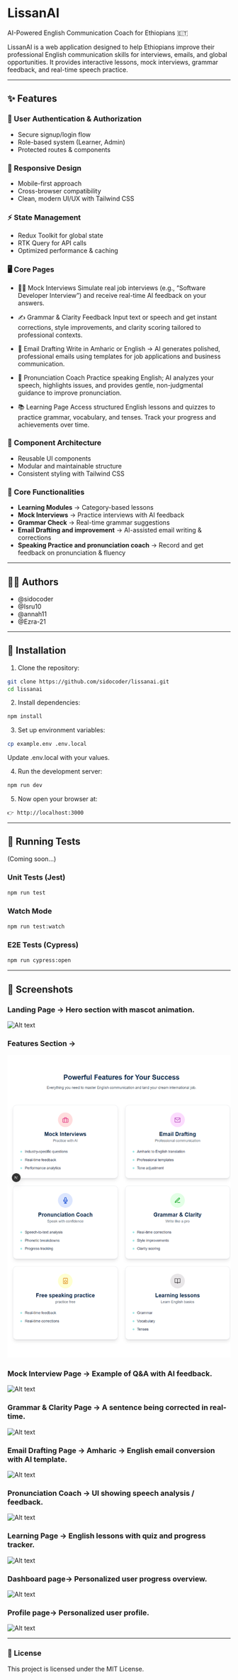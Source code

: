 # LissanAI  
AI-Powered English Communication Coach for Ethiopians 🇪🇹  

LissanAI is a web application designed to help Ethiopians improve their professional English communication skills for interviews, emails, and global opportunities. It provides interactive lessons, mock interviews, grammar feedback, and real-time speech practice.  

---

## ✨ Features  

### 🔐 User Authentication & Authorization  
- Secure signup/login flow  
- Role-based system (Learner, Admin)  
- Protected routes & components  

### 📱 Responsive Design  
- Mobile-first approach  
- Cross-browser compatibility  
- Clean, modern UI/UX with Tailwind CSS  

### ⚡ State Management  
- Redux Toolkit for global state  
- RTK Query for API calls  
- Optimized performance & caching  

### 🖥️ Core Pages 
- 🧑‍💼 Mock Interviews
    Simulate real job interviews (e.g., “Software Developer Interview”) and receive real-time AI feedback on your answers.

- ✍️ Grammar & Clarity Feedback
    Input text or speech and get instant corrections, style improvements, and clarity scoring tailored to professional contexts.

- 📧 Email Drafting
    Write in Amharic or English → AI generates polished, professional emails using templates for job applications and business communication.

- 🎤 Pronunciation Coach
    Practice speaking English; AI analyzes your speech, highlights issues, and provides gentle, non-judgmental guidance to improve pronunciation.

- 📚 Learning Page
    Access structured English lessons and quizzes to practice grammar, vocabulary, and tenses.
    Track your progress and achievements over time.

### 🧩 Component Architecture  
- Reusable UI components  
- Modular and maintainable structure  
- Consistent styling with Tailwind CSS  

### 📝 Core Functionalities  
- **Learning Modules** → Category-based lessons  
- **Mock Interviews** → Practice interviews with AI feedback  
- **Grammar Check** → Real-time grammar suggestions  
- **Email Drafting and improvement** → AI-assisted email writing & corrections  
- **Speaking Practice and pronunciation coach** → Record and get feedback on pronunciation & fluency  

---

## 👩‍💻 Authors  

- @sidocoder 
- @Isru10
- @annah11
- @Ezra-21 

---

## 🚀 Installation  

1. Clone the repository:  
```bash
git clone https://github.com/sidocoder/lissanai.git
cd lissanai
```
2. Install dependencies:
```bash 
npm install
```
3. Set up environment variables:
```bash  
cp example.env .env.local
```
Update .env.local with your values.

4. Run the development server:
```bash
npm run dev
```

5. Now open your browser at:
```bash
👉 http://localhost:3000
```
---

## 🧪 Running Tests

(Coming soon...)

### Unit Tests (Jest)

```bash 
npm run test 
```
### Watch Mode
```bash
npm run test:watch
```
### E2E Tests (Cypress)
```bash
npm run cypress:open
```
--- 

## 📸 Screenshots

### Landing Page → Hero section with mascot animation.
![Alt text](./images/landingpage.png)

### Features Section → 
![Alt text](./public/images/features.png)
### Mock Interview Page → Example of Q&A with AI feedback.
![Alt text](./images/mockinterviewpage.png)
### Grammar & Clarity Page → A sentence being corrected in real-time.
![Alt text](./images/grammarpage.png)

### Email Drafting Page → Amharic → English email conversion with AI template.
![Alt text](./images/emaildraftingpage.png)

### Pronunciation Coach → UI showing speech analysis / feedback.
![Alt text](./images/pronunciationpage.png)

### Learning Page → English lessons with quiz and progress tracker.
![Alt text](./images/learn.png)

### Dashboard page→ Personalized user progress overview.
![Alt text](./images/dashboardpage.png)
### Profile page→ Personalized user profile.
![Alt text](./images/profilepage.png)

---

### 📜 License
This project is licensed under the MIT License.
